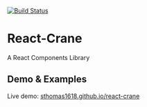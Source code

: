 [![Build Status](https://travis-ci.org/sthomas1618/react-crane.svg?branch=master)](https://travis-ci.org/sthomas1618/react-crane)

React-Crane
============

A React Components Library


## Demo & Examples

Live demo: [sthomas1618.github.io/react-crane](https://sthomas1618.github.io/react-crane/)

